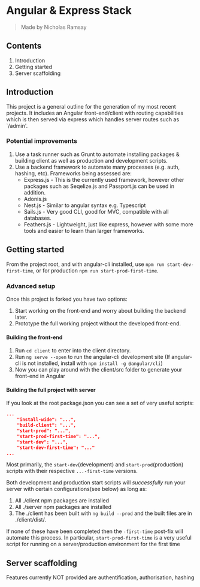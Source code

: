 # Angular & Express Stack
> Made by Nicholas Ramsay

## Contents
1. Introduction
2. Getting started
3. Server scaffolding

## Introduction
This project is a general outline for the generation of my most recent projects. It includes an Angular front-end/client with routing capabilities which is then served via express which handles server routes such as `/admin'.

### Potential improvements
1. Use a task runner such as Grunt to automate installing packages & building client as well as production and development scripts.
2. Use a backend framework to automate many processes (e.g. auth, hashing, etc). Frameworks being assessed are:
    * Express.js - This is the currently used framework, however other packages such as Seqelize.js and Passport.js can be used in addition.
    * Adonis.js
    * Nest.js - Similar to angular syntax e.g. Typescript
    * Sails.js - Very good CLI, good for MVC, compatible with all databases.
    * Feathers.js - Lightweight, just like express, however with some more tools and easier to learn than larger frameworks.

## Getting started
From the project root, and with angular-cli installed, use `npm run start-dev-first-time`, or for production `npm run start-prod-first-time`.

### Advanced setup
Once this project is forked you have two options:
1. Start working on the front-end and worry about building the backend later.
2. Prototype the full working project without the developed front-end.

#### Building the front-end
1. Run `cd client` to enter into the client directory.
2. Run `ng serve --open` to run the angular-cli development site (If angular-cli is not installed, install with `npm install -g @angular/cli`)
3. Now you can play around with the client/src folder to generate your front-end in Angular

#### Building the full project with server
If you look at the root package.json you can see a set of very useful scripts:

```json
...
    "install-wide": "...",
    "build-client": "...",
    "start-prod": "...",
    "start-prod-first-time": "...",
    "start-dev": "...",
    "start-dev-first-time": "..."
...
```

Most primarily, the `start-dev`(development) and `start-prod`(production) scripts with their respective `...-first-time` versions.

Both development and production start scripts will *successfully* run your server with certain configurations(see below) as long as:
1. All ./client npm packages are installed
2. All ./server npm packages are installed
3. The ./client has been built with `ng build --prod` and the built files are in ./client/dist/.

If none of these have been completed then the `-first-time` post-fix will automate this process. In particular, `start-prod-first-time` is a very useful script for running on a server/production environment for the first time

## Server scaffolding
Features currently NOT provided are authentification, authorisation, hashing
